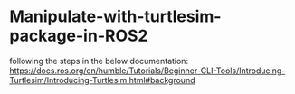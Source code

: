 # Manipulate-with-turtlesim-package-in-ROS2
following the steps in the below documentation: https://docs.ros.org/en/humble/Tutorials/Beginner-CLI-Tools/Introducing-Turtlesim/Introducing-Turtlesim.html#background
